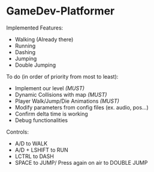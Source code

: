 # GameDev-Platformer

Implemented Features:
- Walking (Already there)
- Running
- Dashing
- Jumping
- Double Jumping

To do (in order of priority from most to least):
- Implement our level *(MUST)*
- Dynamic Collisions with map *(MUST)*
- Player Walk/Jump/Die Animations *(MUST)*
- Modify parameters from config files (ex. audio, pos...)
- Confirm delta time is working
- Debug functionalities

Controls:
- A/D to WALK
- A/D + LSHIFT to RUN
- LCTRL to DASH
- SPACE to JUMP/ Press again on air to DOUBLE JUMP
